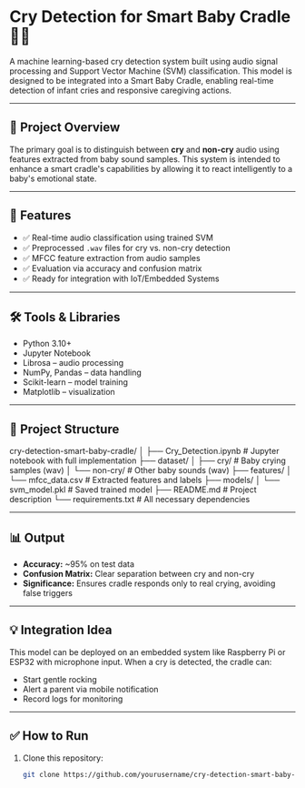 # Cry Detection for Smart Baby Cradle 👶🎵

A machine learning-based cry detection system built using audio signal processing and Support Vector Machine (SVM) classification. This model is designed to be integrated into a Smart Baby Cradle, enabling real-time detection of infant cries and responsive caregiving actions.

---

## 🧠 Project Overview

The primary goal is to distinguish between **cry** and **non-cry** audio using features extracted from baby sound samples. This system is intended to enhance a smart cradle's capabilities by allowing it to react intelligently to a baby's emotional state.

---

## 🚀 Features

- ✅ Real-time audio classification using trained SVM
- ✅ Preprocessed `.wav` files for cry vs. non-cry detection
- ✅ MFCC feature extraction from audio samples
- ✅ Evaluation via accuracy and confusion matrix
- ✅ Ready for integration with IoT/Embedded Systems

---

## 🛠️ Tools & Libraries

- Python 3.10+
- Jupyter Notebook
- Librosa – audio processing
- NumPy, Pandas – data handling
- Scikit-learn – model training
- Matplotlib – visualization

---

## 📁 Project Structure


cry-detection-smart-baby-cradle/
│
├── Cry_Detection.ipynb # Jupyter notebook with full implementation
├── dataset/
│ ├── cry/ # Baby crying samples (wav)
│ └── non-cry/ # Other baby sounds (wav)
├── features/
│ └── mfcc_data.csv # Extracted features and labels
├── models/
│ └── svm_model.pkl # Saved trained model
├── README.md # Project description
└── requirements.txt # All necessary dependencies



---

## 📊 Output

- **Accuracy:** ~95% on test data
- **Confusion Matrix:** Clear separation between cry and non-cry
- **Significance:** Ensures cradle responds only to real crying, avoiding false triggers

---

## 💡 Integration Idea

This model can be deployed on an embedded system like Raspberry Pi or ESP32 with microphone input. When a cry is detected, the cradle can:

- Start gentle rocking
- Alert a parent via mobile notification
- Record logs for monitoring

---

## ✅ How to Run

1. Clone this repository:
   ```bash
   git clone https://github.com/yourusername/cry-detection-smart-baby-cradle.git



